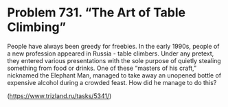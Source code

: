 # Problem 731. “The Art of Table Climbing”

People have always been greedy for freebies. In the early 1990s, people of a new profession appeared in Russia - table climbers. Under any pretext, they entered various presentations with the sole purpose of quietly stealing something from food or drinks. One of these “masters of his craft,” nicknamed the Elephant Man, managed to take away an unopened bottle of expensive alcohol during a crowded feast. How did he manage to do this?

(https://www.trizland.ru/tasks/5341/)